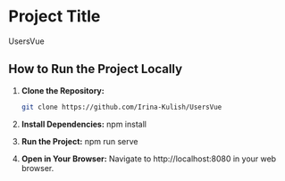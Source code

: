 # Project Title
UsersVue

## How to Run the Project Locally

1. **Clone the Repository:**
   ```bash
   git clone https://github.com/Irina-Kulish/UsersVue


2. **Install Dependencies:**
   npm install


3. **Run the Project:**
npm run serve


4. **Open in Your Browser:**
Navigate to http://localhost:8080 in your web browser.
